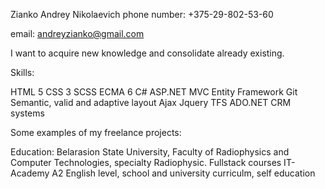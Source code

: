 Zianko Andrey Nikolaevich
phone number: +375-29-802-53-60

email: andreyzianko@gmail.com

I want to acquire new knowledge and consolidate already existing.

Skills:

 HTML 5
 CSS 3
 SCSS
 ECMA 6
 С#
 ASP.NET MVC
 Entity Framework
 Git
 Semantic, valid and adaptive layout
 Ajax
 Jquery
 TFS
 ADO.NET
 CRM systems
 
Some examples of my freelance projects:

Education: Belarasion State University, Faculty of Radiophysics and Computer Technologies, specialty Radiophysic.
Fullstack courses IT-Academy
A2 English level, school and university curriculm, self education
